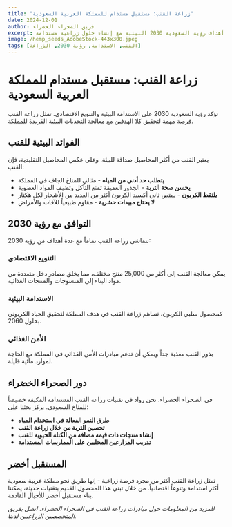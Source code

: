 ```yaml
---
title: "زراعة القنب: مستقبل مستدام للمملكة العربية السعودية"
date: 2024-12-01
author: فريق الصحراء الخضراء
excerpt: استكشاف كيف يمكن لزراعة القنب أن تساهم في أهداف رؤية السعودية 2030 البيئية مع إنشاء حلول زراعية مستدامة.
image: /hemp_seeds_AdobeStock-443x300.jpeg
tags: [القنب, الاستدامة, رؤية 2030, الزراعة]
---
```


# زراعة القنب: مستقبل مستدام للمملكة العربية السعودية

تؤكد رؤية السعودية 2030 على الاستدامة البيئية والتنويع الاقتصادي. تمثل زراعة القنب فرصة مهمة لتحقيق كلا الهدفين مع معالجة التحديات البيئية الفريدة للمملكة.

## الفوائد البيئية للقنب

يعتبر القنب من أكثر المحاصيل صداقة للبيئة. وعلى عكس المحاصيل التقليدية، فإن القنب:

- **يتطلب حد أدنى من المياه** - مثالي للمناخ الجاف في المملكة
- **يحسن صحة التربة** - الجذور العميقة تمنع التآكل وتضيف المواد العضوية
- **يلتقط الكربون** - يمتص ثاني أكسيد الكربون أكثر من العديد من الأشجار لكل هكتار
- **لا يحتاج مبيدات حشرية** - مقاوم طبيعياً للآفات والأمراض

## التوافق مع رؤية 2030

تتماشى زراعة القنب تماماً مع عدة أهداف من رؤية 2030:

### التنويع الاقتصادي
يمكن معالجة القنب إلى أكثر من 25,000 منتج مختلف، مما يخلق مصادر دخل متعددة من مواد البناء إلى المنسوجات والمنتجات الغذائية.

### الاستدامة البيئية
كمحصول سلبي الكربون، تساهم زراعة القنب في هدف المملكة لتحقيق الحياد الكربوني بحلول 2060.

### الأمن الغذائي
بذور القنب مغذية جداً ويمكن أن تدعم مبادرات الأمن الغذائي في المملكة مع الحاجة لموارد مائية قليلة.

## دور الصحراء الخضراء

في الصحراء الخضراء، نحن رواد في تقنيات زراعة القنب المستدامة المكيفة خصيصاً للمناخ السعودي. يركز بحثنا على:

- **طرق النمو الفعالة في استخدام المياه**
- **تحسين التربة من خلال زراعة القنب**
- **إنشاء منتجات ذات قيمة مضافة من الكتلة الحيوية للقنب**
- **تدريب المزارعين المحليين على الممارسات المستدامة**

## المستقبل أخضر

تمثل زراعة القنب أكثر من مجرد فرصة زراعية - إنها طريق نحو مملكة عربية سعودية أكثر استدامة وتنوعاً اقتصادياً. من خلال تبني هذا المحصول القديم بتقنيات حديثة، يمكننا بناء مستقبل أخضر للأجيال القادمة.

*للمزيد من المعلومات حول مبادرات زراعة القنب في الصحراء الخضراء، اتصل بفريق المتخصصين الزراعيين لدينا.*
